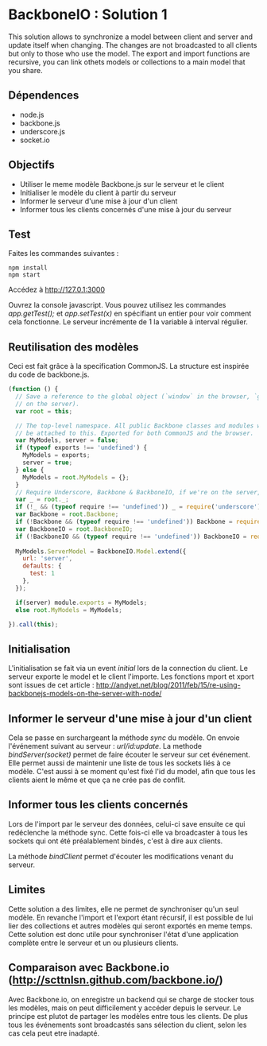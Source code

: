 # BackboneIO : Solution 1

This solution allows to synchronize a model between client and server and update itself when changing.
The changes are not broadcasted to all clients but only to those who use the model.
The export and import functions are recursive, you can link othets models or collections to a main model that you share.

## Dépendences

* node.js
* backbone.js
* underscore.js
* socket.io

## Objectifs

* Utiliser le meme modèle Backbone.js sur le serveur et le client
* Initialiser le modèle du client à partir du serveur
* Informer le serveur d'une mise à jour d'un client
* Informer tous les clients concernés d'une mise à jour du serveur

## Test

Faites les commandes suivantes :
```
npm install
npm start
```

Accédez à http://127.0.1:3000

Ouvrez la console javascript.
Vous pouvez utilisez les commandes _app.getTest();_ et _app.setTest(x)_ en spécifiant un entier pour voir comment cela fonctionne.
Le serveur incrémente de 1 la variable à interval régulier.

## Reutilisation des modèles

Ceci est fait grâce à la specification CommonJS.
La structure est inspirée du code de backbone.js.

```javascript
(function () {
  // Save a reference to the global object (`window` in the browser, `global`
  // on the server).
  var root = this;

  // The top-level namespace. All public Backbone classes and modules will
  // be attached to this. Exported for both CommonJS and the browser.
  var MyModels, server = false;
  if (typeof exports !== 'undefined') {
    MyModels = exports;
    server = true;
  } else {
    MyModels = root.MyModels = {};
  }
  // Require Underscore, Backbone & BackboneIO, if we're on the server, and it's not already present.
  var _ = root._;
  if (!_ && (typeof require !== 'undefined')) _ = require('underscore');
  var Backbone = root.Backbone;
  if (!Backbone && (typeof require !== 'undefined')) Backbone = require('backbone');
  var BackboneIO = root.BackboneIO;
  if (!BackboneIO && (typeof require !== 'undefined')) BackboneIO = require(__dirname+'/BackboneIO.js');
 
  MyModels.ServerModel = BackboneIO.Model.extend({
    url: 'server',
    defaults: {
      test: 1
    },
  });

  if(server) module.exports = MyModels;
  else root.MyModels = MyModels;

}).call(this);
```

## Initialisation

L'initialisation se fait via un event _initial_ lors de la connection du client.
Le serveur exporte le model et le client l'importe.
Les fonctions mport et xport sont issues de cet article : http://andyet.net/blog/2011/feb/15/re-using-backbonejs-models-on-the-server-with-node/

## Informer le serveur d'une mise à jour d'un client

Cela se passe en surchargeant la méthode _sync_ du modèle.
On envoie l'événement suivant au serveur : _url/id:update_.
La methode _bindServer(socket)_ permet de faire écouter le serveur sur cet événement.
Elle permet aussi de maintenir une liste de tous les sockets liés à ce modèle.
C'est aussi à se moment qu'est fixé l'id du model, afin que tous les clients aient le même et que ça ne crée pas de conflit.

## Informer tous les clients concernés

Lors de l'import par le serveur des données, celui-ci save ensuite ce qui redéclenche la méthode sync.
Cette fois-ci elle va broadcaster à tous les sockets qui ont été préalablement bindés, c'est à dire aux clients.

La méthode _bindClient_ permet d'écouter les modifications venant du serveur.

## Limites

Cette solution a des limites, elle ne permet de synchroniser qu'un seul modèle.
En revanche l'import et l'export étant récursif, il est possible de lui lier des collections et autres modèles qui seront exportés en meme temps.
Cette solution est donc utile pour synchroniser l'état d'une application complète entre le serveur et un ou plusieurs clients.

## Comparaison avec Backbone.io (http://scttnlsn.github.com/backbone.io/)

Avec Backbone.io, on enregistre un backend qui se charge de stocker tous les modèles, mais on peut difficilement y accéder depuis le serveur.
Le principe est plutot de partager les modèles entre tous les clients.
De plus tous les événements sont broadcastés sans sélection du client, selon les cas cela peut etre inadapté.

